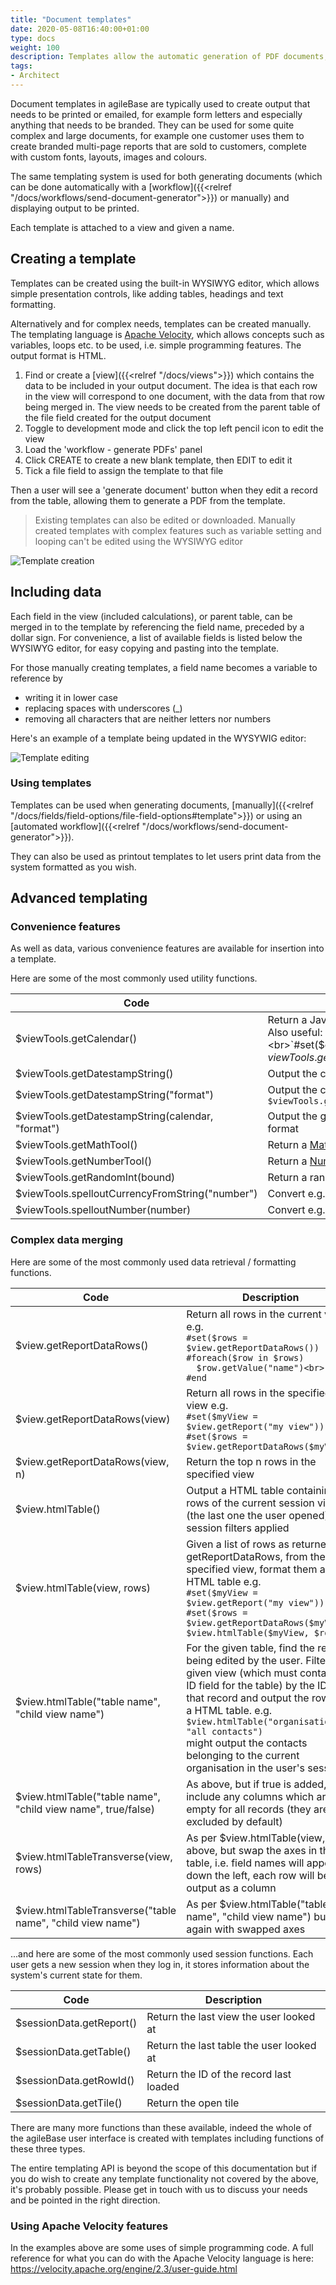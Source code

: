 ```yaml
---
title: "Document templates"
date: 2020-05-08T16:40:00+01:00
type: docs
weight: 100
description: Templates allow the automatic generation of PDF documents, or printouts
tags:
- Architect
---
```

Document templates in agileBase are typically used to create output that needs to be printed or emailed, for example form letters and especially anything that needs to be branded. They can be used for some quite complex and large documents, for example one customer uses them to create branded multi-page reports that are sold to customers, complete with custom fonts, layouts, images and colours.

The same templating system is used for both generating documents (which can be done automatically with a [workflow]({{<relref "/docs/workflows/send-document-generator">}}) or manually) and displaying output to be printed.

Each template is attached to a view and given a name.

## Creating a template
Templates can be created using the built-in WYSIWYG editor, which allows simple presentation controls, like adding tables, headings and text formatting.

Alternatively and for complex needs, templates can be created manually. The templating language is [Apache Velocity](https://velocity.apache.org/), which allows concepts such as variables, loops etc. to be used, i.e. simple programming features. The output format is HTML.

1. Find or create a [view]({{<relref "/docs/views">}}) which contains the data to be included in your output document. The idea is that each row in the view will correspond to one document, with the data from that row being merged in. The view needs to be created from the parent table of the file field created for the output document
2. Toggle to development mode and click the top left pencil icon to edit the view
3. Load the 'workflow - generate PDFs' panel
4. Click CREATE to create a new blank template, then EDIT to edit it
5. Tick a file field to assign the template to that file

Then a user will see a 'generate document' button when they edit a record from the table, allowing them to generate a PDF from the template.

> Existing templates can also be edited or downloaded. Manually created templates with complex features such as variable setting and looping can't be edited using the WYSIWYG editor

![Template creation](/document_generation.png)

## Including data
Each field in the view (included calculations), or parent table, can be merged in to the template by referencing the field name, preceded by a dollar sign. For convenience, a list of available fields is listed below the WYSIWYG editor, for easy copying and pasting into the template.

For those manually creating templates, a field name becomes a variable to reference by
* writing it in lower case
* replacing spaces with underscores (_)
* removing all characters that are neither letters nor numbers

Here's an example of a template being updated in the WYSYWIG editor:

![Template editing](/template-editor.png)

### Using templates
Templates can be used when generating documents, [manually]({{<relref "/docs/fields/field-options/file-field-options#template">}}) or using an [automated workflow]({{<relref "/docs/workflows/send-document-generator">}}).

They can also be used as printout templates to let users print data from the system formatted as you wish.

## Advanced templating
### Convenience features
As well as data, various convenience features are available for insertion into a template.

Here are some of the most commonly used utility functions.

| Code                                                            | Description                                                                                                                                                                                                                                                                                                   |
|-----------------------------------------------------------------|---------------------------------------------------------------------------------------------------------------------------------------------------------------------------------------------------------------------------------------------------------------------------------------------------------------|
| $viewTools.getCalendar()                                        | Return a Java [Calendar](https://docs.oracle.com/javase/10/docs/api/java/util/Calendar.html) object representing the current date and time<br/>Also useful: $viewTools.getCalendarConstant(String name), e.g.<br>`#set($dayOfWeek = $viewTools.getCalendar().get($viewTools.getCalendarConstant("DAY_OF_WEEK")))`|                                                                                                                              |
| $viewTools.getDatestampString()                                 | Output the current date in the format 31/01/2023                                                                                                                                                                                                                                                              |
| $viewTools.getDatestampString("format")                    | Output the current date/time in a [custom format](https://docs.oracle.com/javase/10/docs/api/java/text/SimpleDateFormat.html) e.g. `$viewTools.getDatestampString("EEE, d MMM yyyy HH:mm:ss")`                                                                                                                |
| $viewTools.getDatestampString(calendar, "format") | Output the given date/time (as returned by $viewTools.getCalendar() in a custom format                                                                                                                                                                                                                                                                 |
| $viewTools.getMathTool()                                        | Return a [MathTool](https://velocity.apache.org/tools/3.0/apidocs/org/apache/velocity/tools/generic/MathTool.html) for doing maths                                                                                                                                                                            |
| $viewTools.getNumberTool()                                      | Return a [NumberTool](https://velocity.apache.org/tools/3.0/apidocs/org/apache/velocity/tools/generic/NumberTool.html) for formatting and converting numbers                                                                                                                                                  |
| $viewTools.getRandomInt(bound)                              | Return a random number >=0 and <bound                                                                                                                                                                                                                                                                         |
| $viewTools.spelloutCurrencyFromString("number")            | Convert e.g. "12.50" into "Twelve pounds 50 pence"                                                                                                                                                                                                                                                            |
| $viewTools.spelloutNumber(number)                        | Convert e.g. 1,200 into "One thousand, two hundred"                                                                                                                                                                                                                                                           |

### Complex data merging

Here are some of the most commonly used data retrieval / formatting functions.

| Code                                 | Description |
|--------------------------------------|-------------|
| $view.getReportDataRows()            | Return all rows in the current view e.g.<br />`#set($rows = $view.getReportDataRows())`<br>`#foreach($row in $rows)`<br>`  $row.getValue("name")<br>`<br>`#end` |
| $view.getReportDataRows(view)        | Return all rows in the specified view e.g.<br />`#set($myView = $view.getReport("my view"))`<br>`#set($rows = $view.getReportDataRows($myView))`                |
| $view.getReportDataRows(view, n)     | Return the top n rows in the specified view                                                                                                                     |
| $view.htmlTable()     | Output a HTML table containing the rows of the current session view (the last one the user opened), with session filters applied                                                                                                                  |
| $view.htmlTable(view, rows)          | Given a list of rows as returned by getReportDataRows, from the specified view, format them as a HTML table e.g.<br>`#set($myView = $view.getReport("my view"))`<br>`#set($rows = $view.getReportDataRows($myView))`<br>`$view.htmlTable($myView, $rows)`                                                     |
| $view.htmlTable("table name", "child view name") | For the given table, find the record being edited by the user. Filter the given view (which must contain the ID field for the table) by the ID of that record and output the rows as a HTML table. e.g.<br>`$view.htmlTable("organisations", "all contacts")`<br>might output the contacts belonging to the current organisation in the user's session |
| $view.htmlTable("table name", "child view name", true/false) | As above, but if true is added, include any columns which are empty for all records (they are excluded by default) |
| $view.htmlTableTransverse(view, rows) | As per $view.htmlTable(view, rows) above, but swap the axes in the table, i.e. field names will appear down the left, each row will be output as a column |
| $view.htmlTableTransverse("table name", "child view name") | As per $view.htmlTable("table name", "child view name") but again with swapped axes |

...and here are some of the most commonly used session functions. Each user gets a new session when they log in, it stores information about the system's current state for them.

| Code                                 | Description |
|--------------------------------------|-------------|
| $sessionData.getReport()             | Return the last view the user looked at |
| $sessionData.getTable()              | Return the last table the user looked at |
| $sessionData.getRowId()              | Return the ID of the record last loaded |
| $sessionData.getTile()               | Return the open tile |

There are many more functions than these available, indeed the whole of the agileBase user interface is created with templates including functions of these three types.

The entire templating API is beyond the scope of this documentation but if you do wish to create any template functionality not covered by the above, it's probably possible. Please get in touch with us to discuss your needs and be pointed in the right direction.

### Using Apache Velocity features

In the examples above are some uses of simple programming code. A full reference for what you can do with the Apache Velocity language is here: https://velocity.apache.org/engine/2.3/user-guide.html
